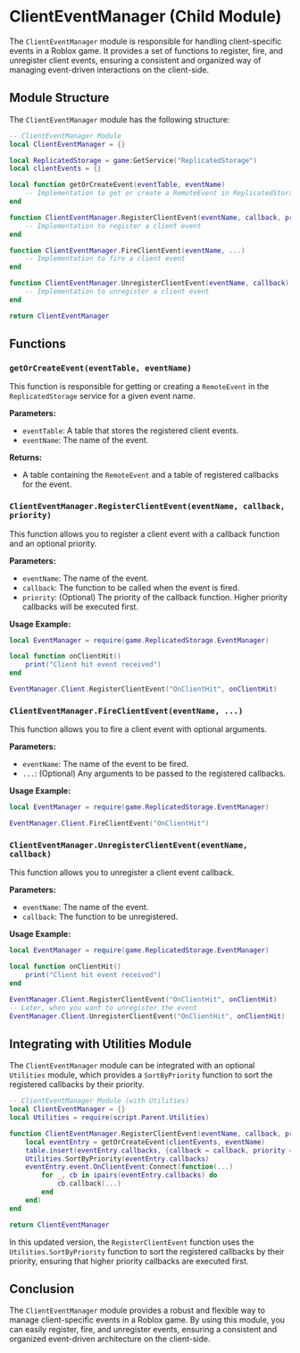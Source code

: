# ClientEventManager (Child Module)

The `ClientEventManager` module is responsible for handling client-specific events in a Roblox game. It provides a set of functions to register, fire, and unregister client events, ensuring a consistent and organized way of managing event-driven interactions on the client-side.

## Module Structure

The `ClientEventManager` module has the following structure:

```lua
-- ClientEventManager Module
local ClientEventManager = {}

local ReplicatedStorage = game:GetService("ReplicatedStorage")
local clientEvents = {}

local function getOrCreateEvent(eventTable, eventName)
    -- Implementation to get or create a RemoteEvent in ReplicatedStorage
end

function ClientEventManager.RegisterClientEvent(eventName, callback, priority)
    -- Implementation to register a client event
end

function ClientEventManager.FireClientEvent(eventName, ...)
    -- Implementation to fire a client event
end

function ClientEventManager.UnregisterClientEvent(eventName, callback)
    -- Implementation to unregister a client event
end

return ClientEventManager
```

## Functions

### `getOrCreateEvent(eventTable, eventName)`

This function is responsible for getting or creating a `RemoteEvent` in the `ReplicatedStorage` service for a given event name.

**Parameters:**
- `eventTable`: A table that stores the registered client events.
- `eventName`: The name of the event.

**Returns:**
- A table containing the `RemoteEvent` and a table of registered callbacks for the event.

### `ClientEventManager.RegisterClientEvent(eventName, callback, priority)`

This function allows you to register a client event with a callback function and an optional priority.

**Parameters:**
- `eventName`: The name of the event.
- `callback`: The function to be called when the event is fired.
- `priority`: (Optional) The priority of the callback function. Higher priority callbacks will be executed first.

**Usage Example:**
```lua
local EventManager = require(game.ReplicatedStorage.EventManager)

local function onClientHit()
    print("Client hit event received")
end

EventManager.Client.RegisterClientEvent("OnClientHit", onClientHit)
```

### `ClientEventManager.FireClientEvent(eventName, ...)`

This function allows you to fire a client event with optional arguments.

**Parameters:**
- `eventName`: The name of the event to be fired.
- `...`: (Optional) Any arguments to be passed to the registered callbacks.

**Usage Example:**
```lua
local EventManager = require(game.ReplicatedStorage.EventManager)

EventManager.Client.FireClientEvent("OnClientHit")
```

### `ClientEventManager.UnregisterClientEvent(eventName, callback)`

This function allows you to unregister a client event callback.

**Parameters:**
- `eventName`: The name of the event.
- `callback`: The function to be unregistered.

**Usage Example:**
```lua
local EventManager = require(game.ReplicatedStorage.EventManager)

local function onClientHit()
    print("Client hit event received")
end

EventManager.Client.RegisterClientEvent("OnClientHit", onClientHit)
-- Later, when you want to unregister the event
EventManager.Client.UnregisterClientEvent("OnClientHit", onClientHit)
```

## Integrating with Utilities Module

The `ClientEventManager` module can be integrated with an optional `Utilities` module, which provides a `SortByPriority` function to sort the registered callbacks by their priority.

```lua
-- ClientEventManager Module (with Utilities)
local ClientEventManager = {}
local Utilities = require(script.Parent.Utilities)

function ClientEventManager.RegisterClientEvent(eventName, callback, priority)
    local eventEntry = getOrCreateEvent(clientEvents, eventName)
    table.insert(eventEntry.callbacks, {callback = callback, priority = priority or 0})
    Utilities.SortByPriority(eventEntry.callbacks)
    eventEntry.event.OnClientEvent:Connect(function(...)
        for _, cb in ipairs(eventEntry.callbacks) do
            cb.callback(...)
        end
    end)
end

return ClientEventManager
```

In this updated version, the `RegisterClientEvent` function uses the `Utilities.SortByPriority` function to sort the registered callbacks by their priority, ensuring that higher priority callbacks are executed first.

## Conclusion

The `ClientEventManager` module provides a robust and flexible way to manage client-specific events in a Roblox game. By using this module, you can easily register, fire, and unregister events, ensuring a consistent and organized event-driven architecture on the client-side.